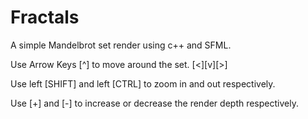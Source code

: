 # Fractals
 A simple Mandelbrot set render using c++ and SFML.

 Use Arrow Keys [^] to move around the set.
             [<][v][>]

 Use left [SHIFT] and left [CTRL] to zoom in and out respectively.

 Use [+] and [-] to increase or decrease the render depth respectively.
